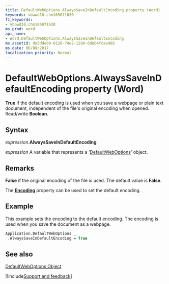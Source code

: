```yaml
---
title: DefaultWebOptions.AlwaysSaveInDefaultEncoding property (Word)
keywords: vbawd10.chm165871630
f1_keywords:
- vbawd10.chm165871630
ms.prod: word
api_name:
- Word.DefaultWebOptions.AlwaysSaveInDefaultEncoding
ms.assetid: da5dde09-0126-74e2-1288-6dab4fcae966
ms.date: 06/08/2017
localization_priority: Normal
---
```



# DefaultWebOptions.AlwaysSaveInDefaultEncoding property (Word)

 **True** if the default encoding is used when you save a webpage or plain text document, independent of the file's original encoding when opened. Read/write **Boolean**.


## Syntax

_expression_.**AlwaysSaveInDefaultEncoding**

 _expression_ A variable that represents a '[DefaultWebOptions](Word.DefaultWebOptions.md)' object.


## Remarks

 **False** if the original encoding of the file is used. The default value is **False**.

 The **[Encoding](Word.DefaultWebOptions.Encoding.md)** property can be used to set the default encoding.


## Example

This example sets the encoding to the default encoding. The encoding is used when you save the document as a webpage.


```vb
Application.DefaultWebOptions _ 
 .AlwaysSaveInDefaultEncoding = True
```


## See also


[DefaultWebOptions Object](Word.DefaultWebOptions.md)

[!include[Support and feedback](~/includes/feedback-boilerplate.md)]